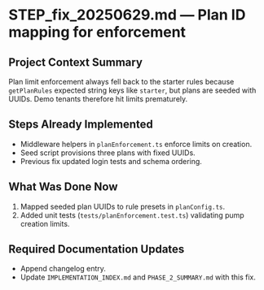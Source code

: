# STEP_fix_20250629.md — Plan ID mapping for enforcement

## Project Context Summary
Plan limit enforcement always fell back to the starter rules because `getPlanRules` expected string keys like `starter`, but plans are seeded with UUIDs. Demo tenants therefore hit limits prematurely.

## Steps Already Implemented
- Middleware helpers in `planEnforcement.ts` enforce limits on creation.
- Seed script provisions three plans with fixed UUIDs.
- Previous fix updated login tests and schema ordering.

## What Was Done Now
1. Mapped seeded plan UUIDs to rule presets in `planConfig.ts`.
2. Added unit tests (`tests/planEnforcement.test.ts`) validating pump creation limits.

## Required Documentation Updates
- Append changelog entry.
- Update `IMPLEMENTATION_INDEX.md` and `PHASE_2_SUMMARY.md` with this fix.

